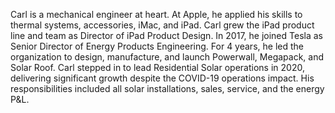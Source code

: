 Carl is a mechanical engineer at heart.  At Apple, he applied his skills to thermal systems, accessories, iMac, and iPad.  Carl grew the iPad product line and team as Director of iPad Product Design. In 2017, he joined Tesla as Senior Director of Energy Products Engineering.  For 4 years, he led the organization to design, manufacture, and launch Powerwall, Megapack, and Solar Roof. Carl stepped in to lead Residential Solar operations in 2020, delivering significant growth despite the COVID-19 operations impact. His responsibilities included all solar installations, sales, service, and the energy P&L.